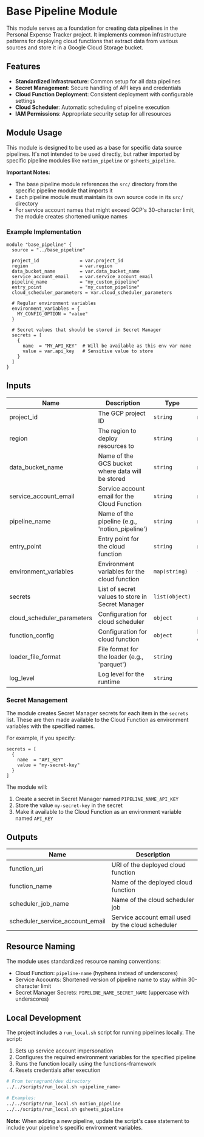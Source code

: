 # Base Pipeline Module

This module serves as a foundation for creating data pipelines in the Personal Expense Tracker project. It implements common infrastructure patterns for deploying cloud functions that extract data from various sources and store it in a Google Cloud Storage bucket.

## Features

- **Standardized Infrastructure**: Common setup for all data pipelines
- **Secret Management**: Secure handling of API keys and credentials
- **Cloud Function Deployment**: Consistent deployment with configurable settings
- **Cloud Scheduler**: Automatic scheduling of pipeline execution
- **IAM Permissions**: Appropriate security setup for all resources

## Module Usage

This module is designed to be used as a base for specific data source pipelines. It's not intended to be used directly, but rather imported by specific pipeline modules like `notion_pipeline` or `gsheets_pipeline`.

**Important Notes:**
- The base pipeline module references the `src/` directory from the specific pipeline module that imports it
- Each pipeline module must maintain its own source code in its `src/` directory
- For service account names that might exceed GCP's 30-character limit, the module creates shortened unique names

### Example Implementation

```hcl
module "base_pipeline" {
  source = "../base_pipeline"

  project_id               = var.project_id
  region                   = var.region
  data_bucket_name         = var.data_bucket_name
  service_account_email    = var.service_account_email
  pipeline_name            = "my_custom_pipeline"
  entry_point              = "my_custom_pipeline"
  cloud_scheduler_parameters = var.cloud_scheduler_parameters

  # Regular environment variables
  environment_variables = {
    MY_CONFIG_OPTION = "value"
  }
  
  # Secret values that should be stored in Secret Manager
  secrets = [
    {
      name  = "MY_API_KEY"  # Will be available as this env var name
      value = var.api_key   # Sensitive value to store
    }
  ]
}
```

## Inputs

| Name | Description | Type | Default | Required |
|------|-------------|------|---------|:--------:|
| project_id | The GCP project ID | `string` | n/a | yes |
| region | The region to deploy resources to | `string` | n/a | yes |
| data_bucket_name | Name of the GCS bucket where data will be stored | `string` | n/a | yes |
| service_account_email | Service account email for the Cloud Function | `string` | n/a | yes |
| pipeline_name | Name of the pipeline (e.g., 'notion_pipeline') | `string` | n/a | yes |
| entry_point | Entry point for the cloud function | `string` | n/a | yes |
| environment_variables | Environment variables for the cloud function | `map(string)` | `{}` | no |
| secrets | List of secret values to store in Secret Manager | `list(object)` | `[]` | no |
| cloud_scheduler_parameters | Configuration for cloud scheduler | `object` | n/a | yes |
| function_config | Configuration for cloud function | `object` | Default config | no |
| loader_file_format | File format for the loader (e.g., 'parquet') | `string` | `"parquet"` | no |
| log_level | Log level for the runtime | `string` | `"WARNING"` | no |

### Secret Management

The module creates Secret Manager secrets for each item in the `secrets` list. These are then made available to the Cloud Function as environment variables with the specified names.

For example, if you specify:
```hcl
secrets = [
  {
    name  = "API_KEY"
    value = "my-secret-key"
  }
]
```

The module will:
1. Create a secret in Secret Manager named `PIPELINE_NAME_API_KEY`
2. Store the value `my-secret-key` in the secret
3. Make it available to the Cloud Function as an environment variable named `API_KEY`

## Outputs

| Name | Description |
|------|-------------|
| function_uri | URI of the deployed cloud function |
| function_name | Name of the deployed cloud function |
| scheduler_job_name | Name of the cloud scheduler job |
| scheduler_service_account_email | Service account email used by the cloud scheduler |

## Resource Naming

The module uses standardized resource naming conventions:
- Cloud Function: `pipeline-name` (hyphens instead of underscores)
- Service Accounts: Shortened version of pipeline name to stay within 30-character limit
- Secret Manager Secrets: `PIPELINE_NAME_SECRET_NAME` (uppercase with underscores)

## Local Development

The project includes a `run_local.sh` script for running pipelines locally. The script:

1. Sets up service account impersonation
2. Configures the required environment variables for the specified pipeline
3. Runs the function locally using the functions-framework
4. Resets credentials after execution

```bash
# From terragrunt/dev directory
../../scripts/run_local.sh <pipeline_name>

# Examples:
../../scripts/run_local.sh notion_pipeline
../../scripts/run_local.sh gsheets_pipeline
```

**Note:** When adding a new pipeline, update the script's case statement to include your pipeline's specific environment variables.